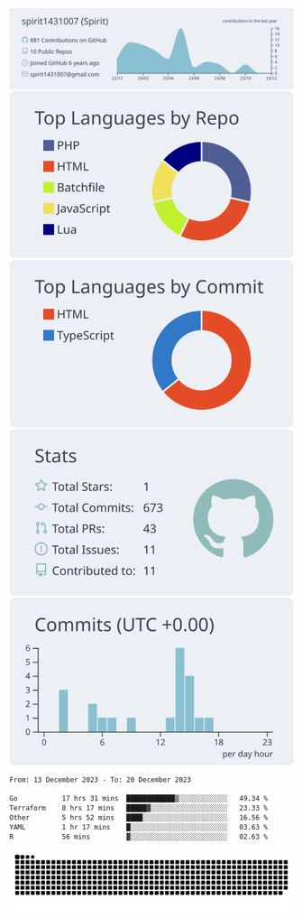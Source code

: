 [![](https://raw.githubusercontent.com/spirit1431007/spirit1431007/master/profile-summary-card-output/nord_bright/0-profile-details.svg)](https://git.io/spiritx)
[![](https://raw.githubusercontent.com/spirit1431007/spirit1431007/master/profile-summary-card-output/nord_bright/1-repos-per-language.svg)](https://git.io/spiritx) [![](https://raw.githubusercontent.com/spirit1431007/spirit1431007/master/profile-summary-card-output/nord_bright/2-most-commit-language.svg)](https://git.io/spiritx)
[![](https://raw.githubusercontent.com/spirit1431007/spirit1431007/master/profile-summary-card-output/nord_bright/3-stats.svg)](https://git.io/spiritx) [![](https://raw.githubusercontent.com/spirit1431007/spirit1431007/master/profile-summary-card-output/nord_bright/4-productive-time.svg)](https://git.io/spiritx)

<!--START_SECTION:waka-->

```txt
From: 13 December 2023 - To: 20 December 2023

Go           17 hrs 31 mins  ████████████▒░░░░░░░░░░░░   49.34 %
Terraform    8 hrs 17 mins   █████▓░░░░░░░░░░░░░░░░░░░   23.33 %
Other        5 hrs 52 mins   ████░░░░░░░░░░░░░░░░░░░░░   16.56 %
YAML         1 hr 17 mins    █░░░░░░░░░░░░░░░░░░░░░░░░   03.63 %
R            56 mins         ▓░░░░░░░░░░░░░░░░░░░░░░░░   02.63 %
```

<!--END_SECTION:waka-->

![contribution](https://github.com/spirit1431007/spirit1431007/blob/output/github-contribution-grid-snake.svg)
